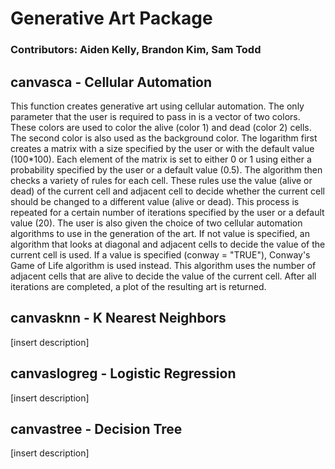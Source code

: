 # Generative Art Package

### Contributors: Aiden Kelly, Brandon Kim, Sam Todd

## **canvasca** - Cellular Automation

This function creates generative art using cellular automation. The only parameter that the user is required to pass in is a vector of two colors. These colors are used to color the alive (color 1) and dead (color 2) cells. The second color is also used as the background color. The logarithm  first creates a matrix with a size specified by the user or with the default value (100*100). Each element of the matrix is set to either 0 or 1 using either a probability specified by the user or a default value (0.5). The algorithm then checks a variety of rules for each cell. These rules use the value (alive or dead) of the current cell and adjacent cell to decide whether the current cell should be changed to a different value (alive or dead). This process is repeated for a certain number of iterations specified by the user or a default value (20). The user is also given the choice of two cellular automation algorithms to use in the generation of the art. If not value is specified, an algorithm that looks at diagonal and adjacent cells to decide the value of the current cell is used. If a value is specified (conway = "TRUE"), Conway's Game of Life algorithm is used instead. This algorithm uses the number of adjacent cells that are alive to decide the value of the current cell. After all iterations are completed, a plot of the resulting art is returned.

## **canvasknn** - K Nearest Neighbors

[insert description]

## **canvaslogreg** - Logistic Regression

[insert description]

## **canvastree** - Decision Tree

[insert description]
